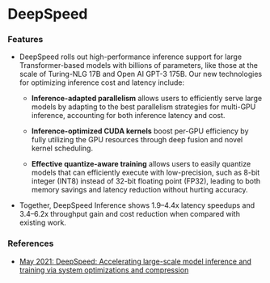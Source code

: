 # DeepSpeed

### Features
- DeepSpeed rolls out high-performance inference support for large Transformer-based models with billions of parameters, like those at the scale of Turing-NLG 17B and Open AI GPT-3 175B. Our new technologies for optimizing inference cost and latency include:

	- <b>Inference-adapted parallelism</b> allows users to efficiently serve large models by adapting to the best parallelism strategies for multi-GPU inference, accounting for both inference latency and cost.

	- <b>Inference-optimized CUDA kernels</b> boost per-GPU efficiency by fully utilizing the GPU resources through deep fusion and novel kernel scheduling.

	- <b>Effective quantize-aware training</b> allows users to easily quantize models that can efficiently execute with low-precision, such as 8-bit integer (INT8) instead of 32-bit floating point (FP32), leading to both memory savings and latency reduction without hurting accuracy.

- Together, DeepSpeed Inference shows 1.9–4.4x latency speedups and 3.4–6.2x throughput gain and cost reduction when compared with existing work.





### References
- [May 2021: DeepSpeed: Accelerating large-scale model inference and training via system optimizations and compression](https://www.microsoft.com/en-us/research/blog/deepspeed-accelerating-large-scale-model-inference-and-training-via-system-optimizations-and-compression/)


